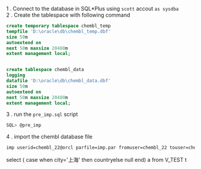 1 . Connect to the database in SQL*Plus using `scott` accout  `as sysdba`  
2 . Create the tablespace  with following command
```sql
create temporary tablespace chembl_temp
tempfile 'D:\oracle\db\chembl_temp.dbf' 
size 50m 
autoextend on 
next 50m maxsize 20480m 
extent management local; 


create tablespace chembl_data 
logging 
datafile 'D:\oracle\db\chembl_data.dbf' 
size 50m 
autoextend on 
next 50m maxsize 20480m 
extent management local; 
```
3 . run the `pre_imp.sql` script
```sql
SQL> @pre_imp
```
4 . import the chembl database file
```bash
imp userid=chembl_22@orcl parfile=imp.par fromuser=chembl_22 touser=chembl_22
```



select 
    ( case when city='上海' then countryelse null end)  a 
from 
    V_TEST t